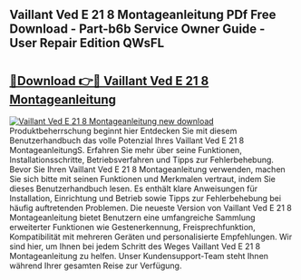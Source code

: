 ## Vaillant Ved E 21 8 Montageanleitung PDf Free Download - Part-b6b Service Owner Guide - User Repair Edition QWsFL

# <h2><a href="http://df747wc.blite.top/?on=Vaillant+Ved+E+21+8+Montageanleitung">🔗Download 👉🔴 Vaillant Ved E 21 8 Montageanleitung</a></h2>

[![Vaillant Ved E 21 8 Montageanleitung new download](https://i.imgur.com/lujVjoI.png)](http://df747wc.blite.top/?on=Vaillant+Ved+E+21+8+Montageanleitung)
Produktbeherrschung beginnt hier Entdecken Sie mit diesem Benutzerhandbuch das volle Potenzial Ihres Vaillant Ved E 21 8 MontageanleitungS. Erfahren Sie mehr über seine Funktionen, Installationsschritte, Betriebsverfahren und Tipps zur Fehlerbehebung. Bevor Sie Ihren Vaillant Ved E 21 8 Montageanleitung verwenden, machen Sie sich bitte mit seinen Funktionen und Merkmalen vertraut, indem Sie dieses Benutzerhandbuch lesen. Es enthält klare Anweisungen für Installation, Einrichtung und Betrieb sowie Tipps zur Fehlerbehebung bei häufig auftretenden Problemen. Die neueste Version von Vaillant Ved E 21 8 Montageanleitung bietet Benutzern eine umfangreiche Sammlung erweiterter Funktionen wie Gestenerkennung, Freisprechfunktion, Kompatibilität mit mehreren Geräten und personalisierte Empfehlungen. Wir sind hier, um Ihnen bei jedem Schritt des Weges Vaillant Ved E 21 8 Montageanleitung zu helfen. Unser Kundensupport-Team steht Ihnen während Ihrer gesamten Reise zur Verfügung.
